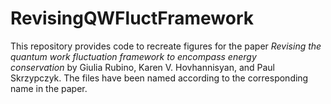 # RevisingQWFluctFramework


This repository provides code to recreate figures for the paper _Revising the quantum work fluctuation framework to encompass energy conservation_ by Giulia Rubino, Karen V. Hovhannisyan, and Paul Skrzypczyk. The files have been named according to the corresponding name in the paper.
